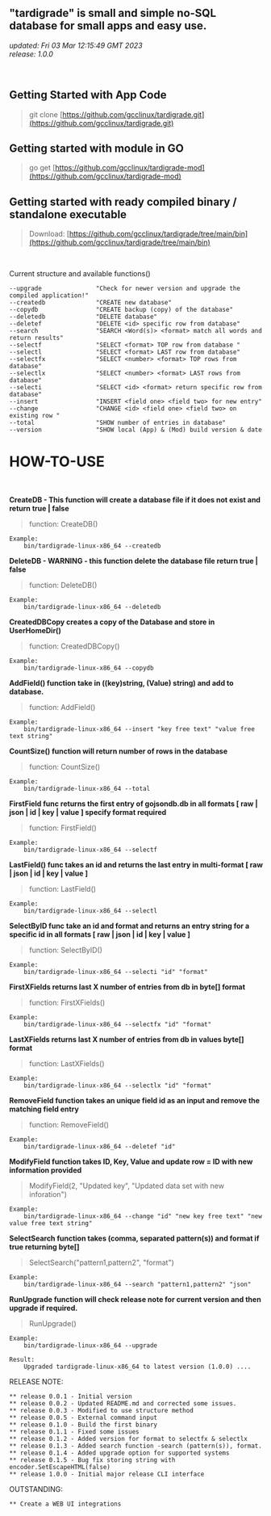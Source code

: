 ## "tardigrade" is small and simple no-SQL database for small apps and easy use.
*updated:  Fri 03 Mar 12:15:49 GMT 2023*<br>
*release:  1.0.0*

<br>

## Getting Started with App Code
>git clone [https://github.com/gcclinux/tardigrade.git](https://github.com/gcclinux/tardigrade.git)

## Getting started with module in GO
>go get [https://github.com/gcclinux/tardigrade-mod](https://github.com/gcclinux/tardigrade-mod)

## Getting started with ready compiled binary / standalone executable
> Download: [https://github.com/gcclinux/tardigrade/tree/main/bin](https://github.com/gcclinux/tardigrade/tree/main/bin)

<BR>

Current structure and available functions()

```
--upgrade               "Check for newer version and upgrade the compiled application!"
--createdb              "CREATE new database"
--copydb                "CREATE backup (copy) of the database"
--deletedb              "DELETE database"
--deletef               "DELETE <id> specific row from database"
--search                "SEARCH <Word(s)> <format> match all words and return results"
--selectf               "SELECT <format> TOP row from database "
--selectl               "SELECT <format> LAST row from database"
--selectfx              "SELECT <number> <format> TOP rows from database"
--selectlx              "SELECT <number> <format> LAST rows from database"
--selecti               "SELECT <id> <format> return specific row from database"
--insert                "INSERT <field one> <field two> for new entry"
--change                "CHANGE <id> <field one> <field two> on existing row "
--total                 "SHOW number of entries in database"
--version               "SHOW local (App) & (Mod) build version & date

```


# HOW-TO-USE

<BR>

**CreateDB - This function will create a database file if it does not exist and return true | false**
>function: CreateDB()
```
Example:
	bin/tardigrade-linux-x86_64 --createdb

```

**DeleteDB - WARNING - this function delete the database file return true | false**
>function: DeleteDB()
```
Example:
	bin/tardigrade-linux-x86_64 --deletedb

```
**CreatedDBCopy creates a copy of the Database and store in UserHomeDir()**
>function: CreatedDBCopy()

```
Example:
	bin/tardigrade-linux-x86_64 --copydb

```

**AddField() function take in ((key)string, (Value) string) and add to database.**

>function: AddField()

```
Example: 
	bin/tardigrade-linux-x86_64 --insert "key free text" "value free text string"
```

**CountSize() function will return number of rows in the database**

>function: CountSize()

````
Example:
	bin/tardigrade-linux-x86_64 --total 
````

**FirstField func returns the first entry of gojsondb.db in all formats \[ raw | json | id | key | value ] specify format required**

>function: FirstField()

```
Example:
	bin/tardigrade-linux-x86_64 --selectf 
```

**LastField() func takes an id and returns the last entry in multi-format \[ raw | json | id | key | value ]**

>function: LastField()

```
Example:
	bin/tardigrade-linux-x86_64 --selectl
```

**SelectByID func take an id and format and returns an entry string for a specific id in all formats \[ raw | json | id | key | value ]**
>function: SelectByID()

```
Example:
	bin/tardigrade-linux-x86_64 --selecti "id" "format"
```

**FirstXFields returns last X number of entries from db in byte[] format**
>function: FirstXFields()

```
Example:
	bin/tardigrade-linux-x86_64 --selectfx "id" "format"
```

**LastXFields returns last X number of entries from db in values byte[] format**
>function: LastXFields()

```
Example:
	bin/tardigrade-linux-x86_64 --selectlx "id" "format"
```

**RemoveField function takes an unique field id as an input and remove the matching field entry**
>function: RemoveField()

```
Example:
	bin/tardigrade-linux-x86_64 --deletef "id"
```

**ModifyField function takes ID, Key, Value and update row = ID with new information provided**
> ModifyField(2, "Updated key", "Updated data set with new inforation")

```
Example: 
	bin/tardigrade-linux-x86_64 --change "id" "new key free text" "new value free text string"

```

**SelectSearch function takes (comma, separated pattern(s)) and format if true returning byte[]**
> SelectSearch("pattern1,pattern2", "format")

```
Example: 
	bin/tardigrade-linux-x86_64 --search "pattern1,pattern2" "json"

```
**RunUpgrade function will check release note for current version and then upgrade if required.**
> RunUpgrade()

```
Example: 
	bin/tardigrade-linux-x86_64 --upgrade

Result:
	Upgraded tardigrade-linux-x86_64 to latest version (1.0.0) ....
```


RELEASE NOTE:

```
** release 0.0.1 - Initial version
** release 0.0.2 - Updated README.md and corrected some issues.
** release 0.0.3 - Modified to use structure method
** release 0.0.5 - External command input
** release 0.1.0 - Build the first binary
** release 0.1.1 - Fixed some issues
** release 0.1.2 - Added version for format to selectfx & selectlx
** release 0.1.3 - Added search function -search (pattern(s)), format.
** release 0.1.4 - Added upgrade option for supported systems
** release 0.1.5 - Bug fix storing string with encoder.SetEscapeHTML(false)
** release 1.0.0 - Initial major release CLI interface
```

OUTSTANDING:
```
** Create a WEB UI integrations
```
